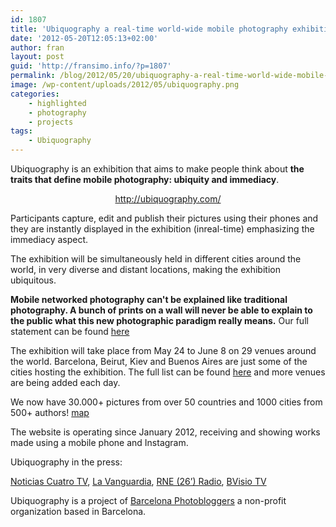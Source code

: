 ```yaml
---
id: 1807
title: 'Ubiquography a real-time world-wide mobile photography exhibition'
date: '2012-05-20T12:05:13+02:00'
author: fran
layout: post
guid: 'http://fransimo.info/?p=1807'
permalink: /blog/2012/05/20/ubiquography-a-real-time-world-wide-mobile-photography-exhibition/
image: /wp-content/uploads/2012/05/ubiquography.png
categories:
    - highlighted
    - photography
    - projects
tags:
    - Ubiquography
---
```


Ubiquography is an exhibition that aims to make people think about <strong>the traits that define mobile photography: ubiquity and immediacy</strong>.
<p style="text-align: center;"><a href="http://ubiquography.com/">http://ubiquography.com/</a></p>
Participants capture, edit and publish their pictures using their phones and they are instantly displayed in the exhibition (inreal-time) emphasizing the immediacy aspect.

The exhibition will be simultaneously held in different cities around the world, in very diverse and distant locations, making the exhibition ubiquitous.

<strong>Mobile networked photography can't be explained like traditional photography. A bunch of prints on a wall will never be able to explain to the public what this new photographic paradigm really means.</strong> Our full statement can be found <a href="http://bit.ly/Ac0rQG">here</a>

The exhibition will take place from May 24 to June 8 on 29 venues around the world. Barcelona, Beirut, Kiev and Buenos Aires are just some of the cities hosting the exhibition. The full list can be found <a href="http://bit.ly/IiDNBW">here</a> and more venues are being added each day.

We now have 30.000+ pictures from over 50 countries and 1000 cities from 500+ authors! <a href="http://bit.ly/JE9sPh">map</a>

The website is operating since January 2012, receiving and showing works made using a mobile phone and Instagram.

Ubiquography in the press:

<a href="http://bit.ly/J73rtC">Noticias Cuatro TV</a>, <a href="http://bit.ly/J73u8W">La Vanguardia</a>, <a href="http://bit.ly/J73wxG">RNE (26’) Radio</a>, <a href="http://bit.ly/J73AgH">BVisio TV</a>

Ubiquography is a project of <a href="http://bit.ly/LrnU2Z">Barcelona Photobloggers</a> a non-profit organization based in Barcelona.